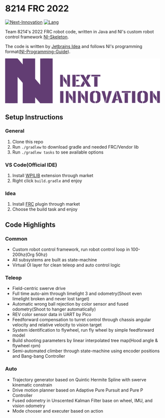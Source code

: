 # 8214 FRC 2022

[![Next-Innovation](https://img.shields.io/badge/Next-Innovation-blueviolet?style=flat)](https://github.com/FRCNextInnovation) [![Lang](https://img.shields.io/badge/Lang-en--US-Green?style=flat)]()

Team 8214's 2022 FRC robot code, written in Java and NI's custom robot control framework [NI-Skeleton](https://github.com/FRCNextInnovation/NI-Skeleton). 

The code is written by [Jetbrains Idea](https://www.jetbrains.com/idea/) and follows NI's programming format([NI-Programming-Guide](https://github.com/FRCNextInnovation/NI-Programming-Guide)).

<img src="./assets/next-innovation.png" style="zoom:50%;" >

## Setup Instructions

### General

1. Clone this repo
2. Run ``./gradlew`` to download gradle and needed FRC/Vendor lib
3. Run ``./gradlew tasks`` to see available options

### VS Code(Official IDE)

1. Install [WPILIB](https://docs.wpilib.org/en/stable/docs/software/vscode-overview/vscode-basics.html) extension through market
2. Right click ``build.gradle`` and enjoy

### Idea

1. Install [FRC](https://plugins.jetbrains.com/plugin/9405-frc) plugin through market
2. Choose the build task and enjoy

## Code Highlights

### Common

- Custom robot control framework, run robot control loop in 100-200hz(Org 50hz)
- All subsystems are built as state-machine
- Virtual OI layer for clean teleop and auto control logic

### Teleop

- Field-centric swerve drive
- Full time auto-aim through limelight 3 and odometry(Shoot even limelight broken and never lost target)
- Automatic wrong ball rejection by color sensor and fused odometry(Shoot to hanger automatically)
- REV color sensor data in UART by Pico
- Feedforward compensation to turret control through chassis angular velocity and relative velocity to vision target
- System identification to flywheel, run fly wheel by simple feedforward model
- Build shooting parameters by linear interpolated tree map(Hood angle & flywheel rpm)
- Semi-automated climber through state-machine using encoder positions and Bang-bang Controller

### Auto

- Trajectory generator based on Quintic Hermite Spline with swerve kinematic constrain
- Drive motion planner based on Adaptive Pure Pursuit and Pure P Controller
- Fused odometry in Unscented Kalman Filter base on wheel, IMU, and vision odometry
- Mode chooser and executer based on action